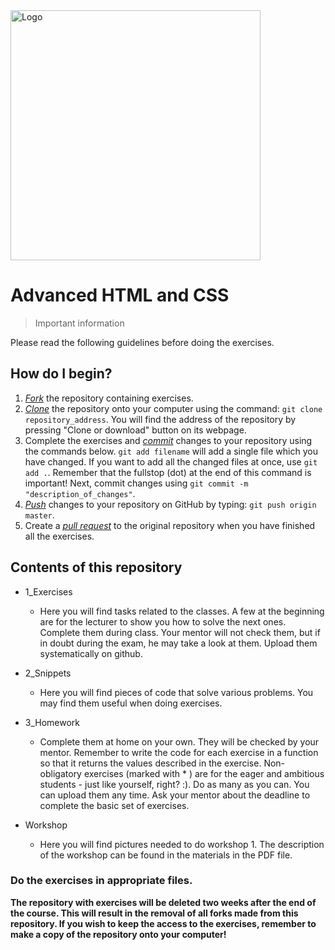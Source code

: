 <img alt="Logo" src="https://mentor.coderslab.pl/wp-content/uploads/2018/12/CL_IT_logo_ENG_1040x261_black_YELLOW-1.png" width="400">

# Advanced HTML and CSS
> Important information

Please read the following guidelines before doing the exercises.

## How do I begin?

1. [*Fork*][forking] the repository containing exercises.
2. [*Clone*][ref-clone] the repository onto your computer using the command: `git clone repository_address`.
You will find the address of the repository by pressing "Clone or download" button on its webpage.
3. Complete the exercises and [*commit*][ref-commit] changes to your repository using the commands below.
`git add filename` will add a single file which you have changed.
If you want to add all the changed files at once, use `git add .`.
Remember that the fullstop (dot) at the end of this command is important!
Next, commit changes using `git commit -m "description_of_changes"`.
4. [*Push*][ref-push] changes to your repository on GitHub by typing: `git push origin master`.
5. Create a [*pull request*][pull-request] to the original repository when you have finished all the exercises.


## Contents of this repository

* 1_Exercises
    * Here you will find tasks related to the classes. A few at the beginning are for the lecturer to show you how to solve the next ones. Complete them during class. Your mentor will not check them, but if in doubt during the exam, he may take a look at them. Upload them systematically on github.

* 2_Snippets
    * Here you will find pieces of code that solve various problems. You may find them useful when doing exercises.

* 3_Homework
    * Complete them at home on your own. They will be checked by your mentor. Remember to write the code for each exercise in a function so that it returns the values described in the exercise. Non-obligatory exercises (marked with * ) are for the eager and ambitious students - just like yourself, right? :). Do as many as you can. You can upload them any time. Ask your mentor about the deadline to complete the basic set of exercises.

* Workshop
    * Here you will find pictures needed to do workshop 1. The description of the workshop can be found in the materials in the PDF file.


### Do the exercises in appropriate files.

**The repository with exercises will be deleted two weeks after the end of the course. This will result in the removal of all forks made from this repository. If you wish to keep the access to the exercises, remember to make a copy of the repository onto your computer!**


<!-- Links -->
[forking]: https://guides.github.com/activities/forking/
[ref-clone]: http://gitref.org/creating/#clone
[ref-commit]: http://gitref.org/basic/#commit
[ref-push]: http://gitref.org/remotes/#push
[pull-request]: https://help.github.com/articles/creating-a-pull-request
